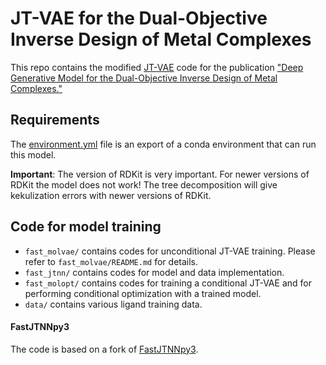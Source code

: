 # JT-VAE for the Dual-Objective Inverse Design of Metal Complexes

This repo contains the modified [JT-VAE](https://github.com/Bibyutatsu/FastJTNNpy3) code for the publication ["Deep Generative Model for the Dual-Objective Inverse Design of Metal Complexes."](https://doi.org/10.26434/chemrxiv-2024-mzs7b)

## Requirements

The [environment.yml](environment.yml) file is an export of a conda environment that can run this model.

**Important**:
The version of RDKit is very important. For newer versions of RDKit the model does not work!
The tree decomposition will give kekulization errors with newer versions of RDKit.

## Code for model training

- `fast_molvae/` contains codes for unconditional JT-VAE training. Please refer to `fast_molvae/README.md` for details.
- `fast_jtnn/` contains codes for model and data implementation.
- `fast_molopt/` contains codes for training a conditional JT-VAE and for performing conditional optimization with a trained model.
- `data/` contains various ligand training data.

#### FastJTNNpy3

The code is based on a fork of [FastJTNNpy3](https://github.com/Bibyutatsu/FastJTNNpy3).

